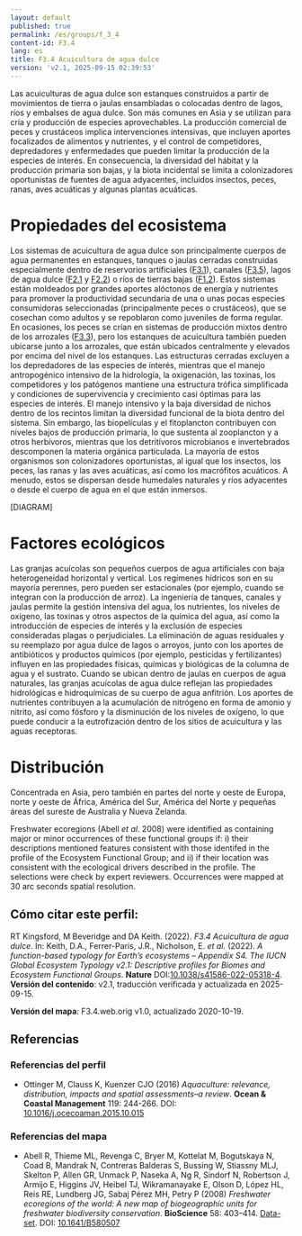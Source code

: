 ```yaml
---
layout: default
published: true
permalink: /es/groups/f_3_4
content-id: F3.4
lang: es
title: F3.4 Acuicultura de agua dulce
version: 'v2.1, 2025-09-15 02:39:53'
---
```


Las acuiculturas de agua dulce son estanques construidos a partir de movimientos de tierra o jaulas ensambladas o colocadas dentro de lagos, ríos y embalses de agua dulce. Son más comunes en Asia y se utilizan para cría y producción de especies aprovechables. La producción comercial de peces y crustáceos implica intervenciones intensivas, que incluyen aportes focalizados de alimentos y nutrientes, y el control de competidores, depredadores y enfermedades que pueden limitar la producción de la especies de interés. En consecuencia, la diversidad del hábitat y la producción primaria son bajas, y la biota incidental se limita a colonizadores oportunistas de fuentes de agua adyacentes, incluidos insectos, peces, ranas, aves acuáticas y algunas plantas acuáticas.

# Propiedades del ecosistema
 
Los sistemas de acuicultura de agua dulce son principalmente cuerpos de agua permanentes en estanques, tanques o jaulas cerradas construidas especialmente dentro de reservorios artificiales ([F3.1](/explore/groups/F3.1)), canales ([F3.5](/explore/groups/F3.5)), lagos de agua dulce ([F2.1](/explore/groups/F2.1) y [F2.2](/explore/groups/F2.2)) o ríos de tierras bajas ([F1.2](/explore/groups/F1.2)). Estos sistemas están moldeados por grandes aportes alóctonos de energía y nutrientes para promover la productividad secundaria de una o unas pocas especies consumidoras seleccionadas (principalmente peces o crustáceos), que se cosechan como adultos y se repoblaron como juveniles de forma regular. En ocasiones, los peces se crían en sistemas de producción mixtos dentro de los arrozales ([F3.3](/explore/groups/F3.3)), pero los estanques de acuicultura también pueden ubicarse junto a los arrozales, que están ubicados centralmente y elevados por encima del nivel de los estanques. Las estructuras cerradas excluyen a los depredadores de las especies de interés, mientras que el manejo antropogénico intensivo de la hidrología, la oxigenación, las toxinas, los competidores y los patógenos mantiene una estructura trófica simplificada y condiciones de supervivencia y crecimiento casi óptimas para las especies de interés. El manejo intensivo y la baja diversidad de nichos dentro de los recintos limitan la diversidad funcional de la biota dentro del sistema. Sin embargo, las biopelículas y el fitoplancton contribuyen con niveles bajos de producción primaria, lo que sustenta al zooplancton y a otros herbívoros, mientras que los detritívoros microbianos e invertebrados descomponen la materia orgánica particulada. La mayoría de estos organismos son colonizadores oportunistas, al igual que los insectos, los peces, las ranas y las aves acuáticas, así como los macrófitos acuáticos. A menudo, estos se dispersan desde humedales naturales y ríos adyacentes o desde el cuerpo de agua en el que están inmersos.

[DIAGRAM]

# Factores ecológicos
 
Las granjas acuícolas son pequeños cuerpos de agua artificiales con baja heterogeneidad horizontal y vertical. Los regímenes hídricos son en su mayoría perennes, pero pueden ser estacionales (por ejemplo, cuando se integran con la producción de arroz). La ingeniería de tanques, canales y jaulas permite la gestión intensiva del agua, los nutrientes, los niveles de oxígeno, las toxinas y otros aspectos de la química del agua, así como la introducción de especies de interés y la exclusión de especies consideradas plagas o perjudiciales. La eliminación de aguas residuales y su reemplazo por agua dulce de lagos o arroyos, junto con los aportes de antibióticos y productos químicos (por ejemplo, pesticidas y fertilizantes) influyen en las propiedades físicas, químicas y biológicas de la columna de agua y el sustrato. Cuando se ubican dentro de jaulas en cuerpos de agua naturales, las granjas acuícolas de agua dulce reflejan las propiedades hidrológicas e hidroquímicas de su cuerpo de agua anfitrión. Los aportes de nutrientes contribuyen a la acumulación de nitrógeno en forma de amonio y nitrito, así como fósforo y la disminución de los niveles de oxígeno, lo que puede conducir a la eutrofización dentro de los sitios de acuicultura y las aguas receptoras.
 
# Distribución
 
Concentrada en Asia, pero también en partes del norte y oeste de Europa, norte y oeste de África, América del Sur, América del Norte y pequeñas áreas del sureste de Australia y Nueva Zelanda.

Freshwater ecoregions (Abell _et al._ 2008) were identified as containing major or minor occurrences of these functional groups if: i) their descriptions mentioned features consistent with those identifed in the profile of the Ecosystem Functional Group; and ii) if their location was consistent with the ecological drivers described in the profile. The selections were check by expert reviewers. Occurrences were mapped at 30 arc seconds spatial resolution.

## Cómo citar este perfil:

RT Kingsford, M Beveridge and DA Keith. (2022). *F3.4 Acuicultura de agua dulce*. In: Keith, D.A., Ferrer-Paris, J.R., Nicholson, E. *et al.* (2022). *A function-based typology for Earth’s ecosystems – Appendix S4. The IUCN Global Ecosystem Typology v2.1: Descriptive profiles for Biomes and Ecosystem Functional Groups*. **Nature** DOI:[10.1038/s41586-022-05318-4](https://doi.org/10.1038/s41586-022-05318-4).
**Versión del contenido**: v2.1, traducción verificada y actualizada en 2025-09-15.

**Versión del mapa**: F3.4.web.orig v1.0, actualizado 2020-10-19.

## Referencias

### Referencias del perfil
* Ottinger M, Clauss K, Kuenzer CJO  (2016) *Aquaculture: relevance, distribution, impacts and spatial assessments–a review*. **Ocean & Coastal Management** 119: 244-266. DOI: [10.1016/j.ocecoaman.2015.10.015](http://doi.org/10.1016/j.ocecoaman.2015.10.015)

### Referencias del mapa
* Abell R, Thieme ML, Revenga C, Bryer M, Kottelat M, Bogutskaya N, Coad B, Mandrak N, Contreras Balderas S, Bussing W, Stiassny MLJ, Skelton P, Allen GR, Unmack P, Naseka A, Ng R, Sindorf N, Robertson J, Armijo E, Higgins JV, Heibel TJ, Wikramanayake E, Olson D, López HL, Reis RE, Lundberg JG, Sabaj Pérez MH, Petry P  (2008) *Freshwater ecoregions of the world: A new map of biogeographic units for freshwater biodiversity conservation*. **BioScience** 58: 403–414. [Data-set](http://www.feow.org). DOI: [10.1641/B580507](http://doi.org/10.1641/B580507)

